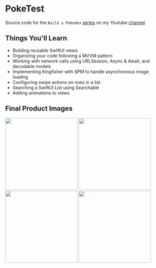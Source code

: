# PokeTest

Source code for the `Build a Pokedex` [series](https://www.youtube.com/playlist?list=PLjujSKdBABpS4HnLIAedRL1mH9daqRmZX) 
on my Youtube [channel](https://www.youtube.com/c/JohnKourisDev)

## Things You'll Learn
- Building reusable SwiftUI views
- Organizing your code following a MVVM pattern
- Working with network calls using URLSession, Async & Await, and decodable models
- Implementing Kingfisher with SPM to handle asynchronous image loading
- Configuring swipe actions on rows in a list
- Searching a SwiftUI List using Searchable
- Adding animations to views

## Final Product Images
<p float="left">
  <img width="230" src="https://user-images.githubusercontent.com/45882782/154861089-25c438f9-9401-496e-8257-6be7a7b13676.png">
  <img width="230" src="https://user-images.githubusercontent.com/45882782/154861099-762e01b3-df7e-413a-8cec-57d07e97811f.png">
  <img width="230" src="https://user-images.githubusercontent.com/45882782/154861134-a8d30a92-444b-45df-8e58-bf5c193d2c45.png">
  <img width="230" src="https://user-images.githubusercontent.com/45882782/154861145-fe79d37a-fa4f-4304-a4b1-b9fccc9a35bb.png">
</p>

